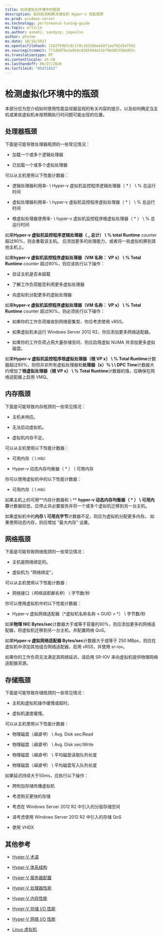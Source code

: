 ```yaml
---
title: 检测虚拟化环境中的瓶颈
description: 如何检测和解决潜在的 Hyper-v 性能瓶颈
ms.prod: windows-server
ms.technology: performance-tuning-guide
ms.topic: article
ms.author: asmahi; sandysp; jopoulso
author: phstee
ms.date: 10/16/2017
ms.openlocfilehash: 11b2f596fc8c1f8c193100e4a9f1ee792d3d7502
ms.sourcegitcommit: 771db070a3a924c8265944e21bf9bd85350dd93c
ms.translationtype: MT
ms.contentlocale: zh-CN
ms.lasthandoff: 06/27/2020
ms.locfileid: "85471412"
---
```

# <a name="detecting-bottlenecks-in-a-virtualized-environment"></a>检测虚拟化环境中的瓶颈

本部分应为您介绍如何使用性能监视器监视的有关内容的提示，以及如何确定当主机或某些虚拟机未按预期执行时问题可能出现的位置。

## <a name="processor-bottlenecks"></a>处理器瓶颈

下面是可能导致处理器瓶颈的一些常见情况：

-   加载一个或多个逻辑处理器

-   已加载一个或多个虚拟处理器

可以从主机使用以下性能计数器：

-   逻辑处理器利用率- \\ Hyper-v 虚拟机监控程序逻辑处理器（ \* ） \\ % 总运行时间

-   虚拟处理器利用率- \\ hyper-v 虚拟机监控程序虚拟处理器（ \* ） \\ % 总运行时间

-   根虚拟处理器使用率- \\ hyper-v 虚拟机监控程序根虚拟处理器（ \* ） \\ % 总运行时间

如果**Hyper-v 虚拟机监控程序逻辑处理器（ \_ 总计） \\ % total Runtime** counter 超过90%，则会重载该主机。 应添加更多的处理能力，或者将一些虚拟机移到其他主机上。

如果**hyper-v 虚拟机监控程序虚拟处理器（VM 名称： VP x） \\ % Total Runtime** counter 超过90%，则应该执行以下操作：

-   验证主机是否未超载

-   了解工作负荷能否利用更多虚拟处理器

-   向虚拟机分配更多的虚拟处理器

如果**hyper-v 虚拟机监控程序虚拟处理器（VM 名称： VP x） \\ % Total Runtime** counter 超过90%，则必须执行以下操作：

-   如果你的工作负荷接收到网络密集型，你应考虑使用 vRSS。

-   如果虚拟机未运行 Windows Server 2012 R2，你应添加更多网络适配器。

-   如果你的工作负荷占用大量存储空间，则应启用虚拟 NUMA 并添加更多虚拟磁盘。

如果**Hyper-v 虚拟机监控程序根虚拟处理器（根 VP x） \\ % Total Runtime**计数器超过90%，则但并非所有虚拟处理器和**处理器（x）% \\ \\ DPC Time**计数器大约增加了**根虚拟处理器（根 VP x） \\ % Total Runtime**计数器的值，应确保在网络适配器上启用 VMQ。

## <a name="memory-bottlenecks"></a>内存瓶颈

下面是可能导致内存瓶颈的一些常见情况：

-   主机未响应。

-   无法启动虚拟机。

-   虚拟机内存不足。

可以从主机使用以下性能计数器：

-   可用内存（ \\ mb）

-   Hyper-v 动态内存均衡器（ \* ） \\ 可用内存

你可以使用虚拟机中的以下性能计数器：

-   可用内存（ \\ mb）

如果主机上的可用**内存计数器和 \\ ** **hyper-v 动态内存均衡器（ \* ） \\ 可用内存**计数器较低，应停止非必要服务并将一个或多个虚拟机迁移到另一台主机。

如果虚拟机中的**内存 \\ 可用兆字节**计数器不足，则应为虚拟机分配更多内存。 如果使用动态内存，则应增加 "最大内存" 设置。

## <a name="network-bottlenecks"></a>网络瓶颈

下面是可能导致网络瓶颈的一些常见情况：

-   主机是网络绑定的。

-   虚拟机为 "网络绑定"。

可以从主机使用以下性能计数器：

-   网络接口（*网络适配器名称*） \\ 字节数/秒

你可以使用虚拟机中的以下性能计数器：

-   Hyper-v 虚拟网络适配器（*虚拟机名称名称 &lt; GUID &gt; *） \\ 字节数/秒

如果**物理 NIC Bytes/sec**计数器大于或等于容量的90%，则应添加更多的网络适配器，将虚拟机迁移到另一台主机，并配置网络 QoS。

如果**Hyper-v 虚拟网络适配器 Bytes/sec**计数器大于或等于 250 MBps，则应在虚拟机中添加其他组合网络适配器，启用 vRSS，并使用 sr-iov。

如果你的工作负荷无法满足其网络延迟，请启用 SR-IOV 来向虚拟机提供物理网络适配器资源。

## <a name="storage-bottlenecks"></a>存储瓶颈

下面是可能导致存储瓶颈的一些常见情况：

-   主机和虚拟机操作缓慢或超时。

-   虚拟机速度缓慢。

可以从主机使用以下性能计数器：

-   物理磁盘（*磁盘号*） \\ Avg. Disk sec/Read

-   物理磁盘（*磁盘号*） \\ Avg. Disk sec/Write

-   物理磁盘（*磁盘号*） \\ 平均磁盘读取队列长度

-   物理磁盘（*磁盘号*） \\ 平均磁盘写入队列长度

如果延迟持续大于50ms，应执行以下操作：

-   跨附加存储传播虚拟机

-   考虑购买更快的存储

-   考虑在 Windows Server 2012 R2 中引入的分层存储空间

-   请考虑使用 Windows Server 2012 R2 中引入的存储 QoS

-   使用 VHDX

## <a name="additional-references"></a>其他参考

-   [Hyper-V 术语](terminology.md)

-   [Hyper-V 体系结构](architecture.md)

-   [Hyper-V 服务器配置](configuration.md)

-   [Hyper-V 处理器性能](processor-performance.md)

-   [Hyper-V 内存性能](memory-performance.md)

-   [Hyper-V 存储 I/O 性能](storage-io-performance.md)

-   [Hyper-V 网络 I/O 性能](network-io-performance.md)

-   [Linux 虚拟机](linux-virtual-machine-considerations.md)
